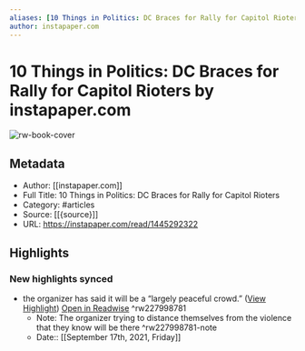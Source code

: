 ```yaml
---
aliases: [10 Things in Politics: DC Braces for Rally for Capitol Rioters, 10 Things in Politics: DC Braces for Rally for Capitol Rioters]
author: instapaper.com
---
```

# 10 Things in Politics: DC Braces for Rally for Capitol Rioters by instapaper.com

![rw-book-cover](https://readwise-assets.s3.amazonaws.com/static/images/article3.5c705a01b476.png)

## Metadata
- Author: [[instapaper.com]]
- Full Title: 10 Things in Politics: DC Braces for Rally for Capitol Rioters
- Category: #articles
- Source: [[{source}]]
- URL: https://instapaper.com/read/1445292322

## Highlights
### New highlights synced
- the organizer has said it will be a “largely peaceful crowd.” ([View Highlight](https://instapaper.com/read/1445292322/17482572)) [Open in Readwise](https://readwise.io/open/227998781) ^rw227998781
    - Note: The organizer trying to distance themselves from the violence that they know will be there ^rw227998781-note
    - Date:: [[September 17th, 2021, Friday]]
